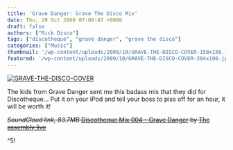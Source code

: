 ```yaml
---
title: 'Grave Danger: Grave The Disco Mix'
date: Thu, 29 Oct 2009 07:00:47 +0000
draft: false
authors: ["Rick Disco"]
tags: ["discotheque", "grave danger", "grave the disco"]
categories: ["Music"]
thumbnail: '/wp-content/uploads/2009/10/GRAVE-THE-DISCO-COVER-150x150.jpg'
featured: '/wp-content/uploads/2009/10/GRAVE-THE-DISCO-COVER-304x190.jpg'
---
```


[![GRAVE-THE-DISCO-COVER](/wp-content/uploads/2009/10/GRAVE-THE-DISCO-COVER.jpg "GRAVE-THE-DISCO-COVER")](/wp-content/uploads/2009/10/GRAVE-THE-DISCO-COVER.jpg)

The kids from Grave Danger sent me this badass mix that they did for Discotheque... Put it on your iPod and tell your boss to piss off for an hour, it will be worth it!

~~_SoundCloud link, 83.7MB_
[Discotheque Mix 004 - Grave Danger](http://soundcloud.com/the-assembly-live/discotheque-mix004-by-grave-danger-grave-the-disco) by [The assembly live](http://soundcloud.com/the-assembly-live)~~

^5!

